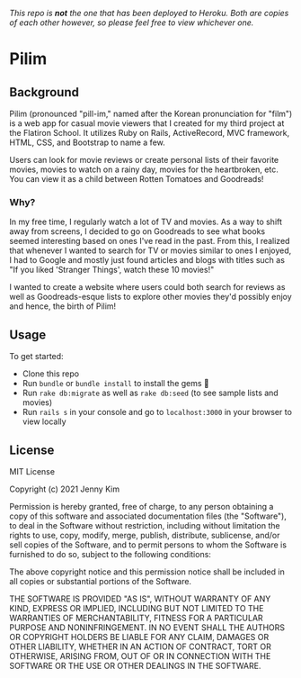 _This repo is **not** the one that has been deployed to Heroku._
_Both are copies of each other however, so please feel free to view whichever one._

# Pilim

## Background

Pilim (pronounced "pill-im," named after the Korean pronunciation for "film") is a web app for casual movie viewers that I created for my third project at the Flatiron School. It utilizes Ruby on Rails, ActiveRecord, MVC framework, HTML, CSS, and Bootstrap to name a few.

Users can look for movie reviews or create personal lists of their favorite movies, movies to watch on a rainy day, movies for the heartbroken, etc. You can view it as a child between Rotten Tomatoes and Goodreads!

### Why?

In my free time, I regularly watch a lot of TV and movies. As a way to shift away from screens, I decided to go on Goodreads to see what books seemed interesting based on ones I've read in the past. From this, I realized that whenever I wanted to search for TV or movies similar to ones I enjoyed, I had to Google and mostly just found articles and blogs with titles such as "If you liked 'Stranger Things', watch these 10 movies!"

I wanted to create a website where users could both search for reviews as well as Goodreads-esque lists to explore other movies they'd possibly enjoy and hence, the birth of Pilim!

## Usage

To get started:

- Clone this repo
- Run `bundle` or `bundle install` to install the gems 💎
- Run `rake db:migrate` as well as `rake db:seed` (to see sample lists and movies)
- Run `rails s` in your console and go to `localhost:3000` in your browser to view locally

## License

MIT License

Copyright (c) 2021 Jenny Kim

Permission is hereby granted, free of charge, to any person obtaining a copy of this software and associated documentation files (the "Software"), to deal in the Software without restriction, including without limitation the rights to use, copy, modify, merge, publish, distribute, sublicense, and/or sell copies of the Software, and to permit persons to whom the Software is furnished to do so, subject to the following conditions:

The above copyright notice and this permission notice shall be included in all copies or substantial portions of the Software.

THE SOFTWARE IS PROVIDED "AS IS", WITHOUT WARRANTY OF ANY KIND, EXPRESS OR IMPLIED, INCLUDING BUT NOT LIMITED TO THE WARRANTIES OF MERCHANTABILITY, FITNESS FOR A PARTICULAR PURPOSE AND NONINFRINGEMENT. IN NO EVENT SHALL THE AUTHORS OR COPYRIGHT HOLDERS BE LIABLE FOR ANY CLAIM, DAMAGES OR OTHER LIABILITY, WHETHER IN AN ACTION OF CONTRACT, TORT OR OTHERWISE, ARISING FROM, OUT OF OR IN CONNECTION WITH THE SOFTWARE OR THE USE OR OTHER DEALINGS IN THE SOFTWARE.
